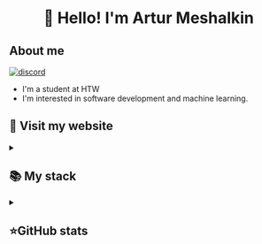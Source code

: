 <h1 align="center">👋 Hello! I'm Artur Meshalkin </h1>

## About me
[![discord](https://img.shields.io/badge/contact-me-green?logo=discord&logoColor=white)](https://discordapp.com/users/pianist98)

- I'm a student at HTW 
-  I'm interested in software development and machine learning.


## 🙏 Visit my website
<details align="left">
  <summary><h2><b>📚 My stack</b></h2></summary>
  <p>
    <h3>Langs</h3>
    <img src="https://skillicons.dev/icons?i=py,java,postgres,sqlite&perline=7" />
    <h3>Frameworks / Tools</h3>
    <img src="https://skillicons.dev/icons?i=git,docker,tensorflow,threejs,processing&perline=7" />
    <h3>Software</h3>
    <img src="https://skillicons.dev/icons?i=vscode,idea,eclipse,pycharm,anaconda&perline=7" />
    <br>
  </p>
</details>

<details align="left">
  <summary><h2><b>⭐GitHub stats</b></h2></summary>
  <p>
   <img src="https://github-readme-stats.vercel.app/api/top-langs/?username=mesh98a&theme=default&layout=compact&hide_border=true&bg_color=ffffff00" />
   <br>
   <img src="https://github-readme-stats.vercel.app/api?username=mesh98a&theme=default&show_icons=true&hide_border=true&count_private=true&layout=compact"/>
  </p>
</details>
<!---
mesh98a/mesh98a is a ✨ special ✨ repository because its `README.md` (this file) appears on your GitHub profile.
You can click the Preview link to take a look at your changes.
--->
